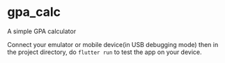 # gpa_calc

A simple GPA calculator


Connect your emulator or mobile device(in USB debugging mode) then in the project directory, do
`flutter run`
to test the app on your device.